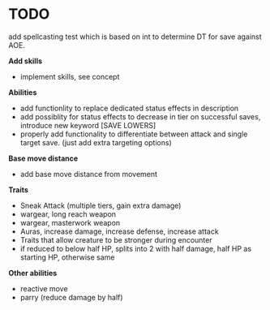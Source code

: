 # TODO

add spellcasting test which is based on int to determine DT for save against AOE.

**Add skills**
- implement skills, see concept

**Abilities**
- add functionlity to replace dedicated status effects in description
- add possiblity for status effects to decrease in tier on successful saves, introduce new keyword [SAVE LOWERS]
- properly add functionality to differentiate between attack and single target save. (just add extra targeting options)

**Base move distance**
- add base move distance from movement

**Traits**
- Sneak Attack (multiple tiers, gain extra damage)
- wargear, long reach weapon
- wargear, masterwork weapon
- Auras, increase damage, increase defense, increase attack
- Traits that allow creature to be stronger during encounter
- if reduced to below half HP, splits into 2 with half damage, half HP as starting HP, otherwise same

**Other abilities**
- reactive move
- parry (reduce damage by half)